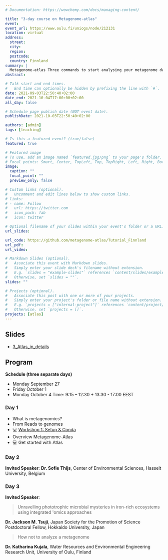 ```yaml
---
# Documentation: https://wowchemy.com/docs/managing-content/

title: "3-day course on Metagenome-atlas"
event:
event_url: https://www.oulu.fi/uniogs/node/212131
location: virtual
address:
  street:
  city:
  region:
  postcode:
  country: Finnland
summary: |
  Metagenome-atlas Three commands to start analysing your metagenome data
abstract:

# Talk start and end times.
#   End time can optionally be hidden by prefixing the line with `#`.
date: 2021-09-03T22:50:40+02:00
date_end: 2021-10-04T17:00:00+02:00
all_day: false

# Schedule page publish date (NOT event date).
publishDate: 2021-10-03T22:50:40+02:00

authors: [admin]
tags: [teaching]

# Is this a featured event? (true/false)
featured: true

# Featured image
# To use, add an image named `featured.jpg/png` to your page's folder.
# Focal points: Smart, Center, TopLeft, Top, TopRight, Left, Right, BottomLeft, Bottom, BottomRight.
image:
  caption: ""
  focal_point: ""
  preview_only: false

# Custom links (optional).
#   Uncomment and edit lines below to show custom links.
# links:
# - name: Follow
#   url: https://twitter.com
#   icon_pack: fab
#   icon: twitter

# Optional filename of your slides within your event's folder or a URL.
url_slides:

url_code: https://github.com/metagenome-atlas/Tutorial_Finnland
url_pdf:
url_video:

# Markdown Slides (optional).
#   Associate this event with Markdown slides.
#   Simply enter your slide deck's filename without extension.
#   E.g. `slides = "example-slides"` references `content/slides/example-slides.md`.
#   Otherwise, set `slides = ""`.
slides: ""

# Projects (optional).
#   Associate this post with one or more of your projects.
#   Simply enter your project's folder or file name without extension.
#   E.g. `projects = ["internal-project"]` references `content/project/deep-learning/index.md`.
#   Otherwise, set `projects = []`.
projects: [atlas]
---
```


## Slides
- [3_Atlas_in_details](https://www.dropbox.com/s/2x63md93kla1zsk/3_Atlas_detail.pdf?dl=0)


## Program

**Schedule (three separate days)**
- Monday September 27
- Friday October 1
- Monday October 4
Time: 9:15 – 12:30 + 13:30 - 17:00 EEST



### Day 1

- What is metagenomics?
- From Reads to genomes
- :computer: [Workshop 1: Setup & Conda](https://metagenome-atlas.shinyapps.io/1_Get_started/)
- Overview Metagenome-Atlas
- :computer: Get started with Atlas



### Day 2
**Invited Speaker**:
**Dr. Sofie Thijs**, Center of Environmental Sciences, Hasselt University, Belgium


### Day 3

**Invited Speaker**:
> Unravelling phototrophic microbial mysteries in iron-rich ecosystems using integrated 'omics approaches

**Dr. Jackson M. Tsuji**, Japan Society for the Promotion of Science Postdoctoral Fellow, Hokkaido University, Japan

> How not to analyze a metagenome

**Dr. Katharina Kujala**, Water Resources and Environmental Engineering Research Unit, University of Oulu, Finland
